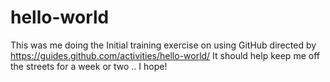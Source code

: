 # hello-world
This was me doing the Initial training exercise on using GitHub directed by https://guides.github.com/activities/hello-world/
It should help keep me off the streets for a week or two .. I hope!
